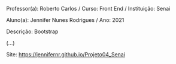 Professor(a): Roberto Carlos / Curso: Front End / Instituição: Senai

Aluno(a): Jennifer Nunes Rodrigues / Ano: 2021

Descrição: Bootstrap

(...)

Site: https://jennifernr.github.io/Projeto04_Senai
